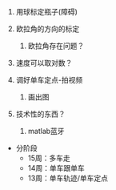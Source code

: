 1. 用球标定瓶子(障碍)
2. 欧拉角的方向的标定
   1. 欧拉角存在问题？
3. 速度可以取对数？



1. 调好单车定点-拍视频
   1. 画出图
2. 技术性的东西？
   1. matlab蓝牙



- 分阶段
  - 15周：多车走
  - 14周：单车跟单车
  - 13周：单车轨迹/单车定点